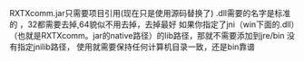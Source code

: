 RXTXcomm.jar只需要项目引用(现在只是使用源码替换了)
.dll需要的名字是标准的 ，32都需要去掉,64貌似不用去掉，去掉最好
如果你指定了jni（win下面的.dll）（也就是RXTXcomm。jar的native路径）的lib路径，那就不需要添加到jre/bin
没有指定jnilib路径， 使用就需要保持任何计算机目录一致，还是bin靠谱


